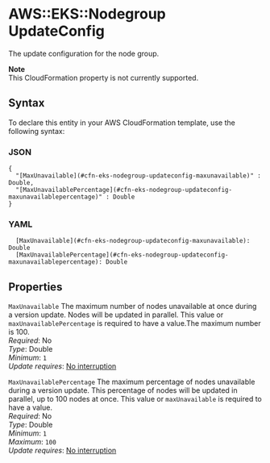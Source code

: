 # AWS::EKS::Nodegroup UpdateConfig<a name="aws-properties-eks-nodegroup-updateconfig"></a>

The update configuration for the node group\.

**Note**  
This CloudFormation property is not currently supported\.

## Syntax<a name="aws-properties-eks-nodegroup-updateconfig-syntax"></a>

To declare this entity in your AWS CloudFormation template, use the following syntax:

### JSON<a name="aws-properties-eks-nodegroup-updateconfig-syntax.json"></a>

```
{
  "[MaxUnavailable](#cfn-eks-nodegroup-updateconfig-maxunavailable)" : Double,
  "[MaxUnavailablePercentage](#cfn-eks-nodegroup-updateconfig-maxunavailablepercentage)" : Double
}
```

### YAML<a name="aws-properties-eks-nodegroup-updateconfig-syntax.yaml"></a>

```
  [MaxUnavailable](#cfn-eks-nodegroup-updateconfig-maxunavailable): Double
  [MaxUnavailablePercentage](#cfn-eks-nodegroup-updateconfig-maxunavailablepercentage): Double
```

## Properties<a name="aws-properties-eks-nodegroup-updateconfig-properties"></a>

`MaxUnavailable`  <a name="cfn-eks-nodegroup-updateconfig-maxunavailable"></a>
The maximum number of nodes unavailable at once during a version update\. Nodes will be updated in parallel\. This value or `maxUnavailablePercentage` is required to have a value\.The maximum number is 100\.  
*Required*: No  
*Type*: Double  
*Minimum*: `1`  
*Update requires*: [No interruption](https://docs.aws.amazon.com/AWSCloudFormation/latest/UserGuide/using-cfn-updating-stacks-update-behaviors.html#update-no-interrupt)

`MaxUnavailablePercentage`  <a name="cfn-eks-nodegroup-updateconfig-maxunavailablepercentage"></a>
The maximum percentage of nodes unavailable during a version update\. This percentage of nodes will be updated in parallel, up to 100 nodes at once\. This value or `maxUnavailable` is required to have a value\.  
*Required*: No  
*Type*: Double  
*Minimum*: `1`  
*Maximum*: `100`  
*Update requires*: [No interruption](https://docs.aws.amazon.com/AWSCloudFormation/latest/UserGuide/using-cfn-updating-stacks-update-behaviors.html#update-no-interrupt)